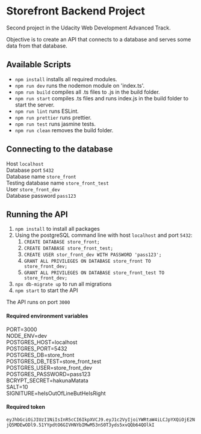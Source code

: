 # Storefront Backend Project
Second project in the Udacity Web Development Advanced Track. 

Objective is to create an API that connects to a database and serves some data from that database.

## Available Scripts
* `npm install` installs all required modules.
* `npm run dev` runs the nodemon module on 'index.ts'.
* `npm run build` compiles all .ts files to .js in the build folder.
* `npm run start` compiles .ts files and runs index.js in the build folder to start the server.
* `npm run lint` runs ESLint.
* `npm run prettier` runs prettier.
* `npm run test` runs jasmine tests.
* `npm run clean` removes the build folder.

## Connecting to the database
Host `localhost`\
Database port `5432`\
Database name `store_front`\
Testing database name `store_front_test`\
User `store_front_dev`\
Database password `pass123`

## Running the API
1. `npm install` to install all packages
2. Using the postgreSQL command line with host `localhost` and port `5432`:
    1. `CREATE DATABASE store_front;`
    2. `CREATE DATABASE store_front_test;`
    3. `CREATE USER stor_front_dev WITH PASSWORD 'pass123';`
    4. `GRANT ALL PRIVILEGES ON DATABASE store_front TO store_front_dev;`
    5. `GRANT ALL PRIVILEGES ON DATABASE store_front_test TO store_front_dev;`
3. `npx db-migrate up` to run all migrations
4. `npm start` to start the API

The API runs on port `3000`

#### Required environment  variables
PORT=3000\
NODE_ENV=dev\
POSTGRES_HOST=localhost\
POSTGRES_PORT=5432\
POSTGRES_DB=store_front\
POSTGRES_DB_TEST=store_front_test\
POSTGRES_USER=store_front_dev\
POSTGRES_PASSWORD=pass123\
BCRYPT_SECRET=hakunaMatata\
SALT=10\
SIGNITURE=heIsOutOfLineButHeIsRight

#### Required token
`eyJhbGciOiJIUzI1NiIsInR5cCI6IkpXVCJ9.eyJ1c2VyIjoiYWRtaW4iLCJpYXQiOjE2NjQ5MDEwODl9.51YYpdtO6GIVHNYbIMwM53nS0T3yds5xvQQb64QOlkI`
